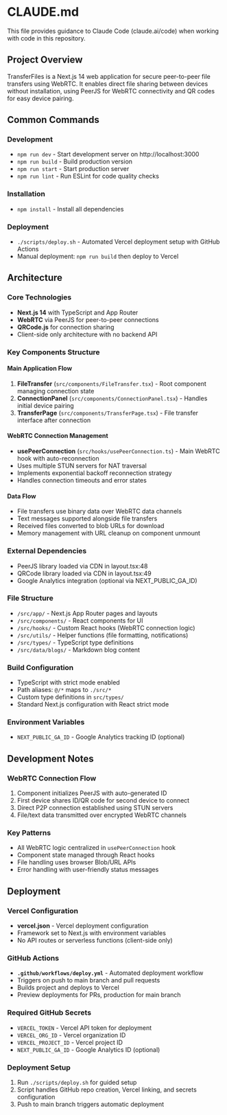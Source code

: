 # CLAUDE.md

This file provides guidance to Claude Code (claude.ai/code) when working with code in this repository.

## Project Overview

TransferFiles is a Next.js 14 web application for secure peer-to-peer file transfers using WebRTC. It enables direct file sharing between devices without installation, using PeerJS for WebRTC connectivity and QR codes for easy device pairing.

## Common Commands

### Development
- `npm run dev` - Start development server on http://localhost:3000
- `npm run build` - Build production version
- `npm run start` - Start production server
- `npm run lint` - Run ESLint for code quality checks

### Installation
- `npm install` - Install all dependencies

### Deployment
- `./scripts/deploy.sh` - Automated Vercel deployment setup with GitHub Actions
- Manual deployment: `npm run build` then deploy to Vercel

## Architecture

### Core Technologies
- **Next.js 14** with TypeScript and App Router
- **WebRTC** via PeerJS for peer-to-peer connections  
- **QRCode.js** for connection sharing
- Client-side only architecture with no backend API

### Key Components Structure

#### Main Application Flow
1. **FileTransfer** (`src/components/FileTransfer.tsx`) - Root component managing connection state
2. **ConnectionPanel** (`src/components/ConnectionPanel.tsx`) - Handles initial device pairing
3. **TransferPage** (`src/components/TransferPage.tsx`) - File transfer interface after connection

#### WebRTC Connection Management
- **usePeerConnection** (`src/hooks/usePeerConnection.ts`) - Main WebRTC hook with auto-reconnection
- Uses multiple STUN servers for NAT traversal
- Implements exponential backoff reconnection strategy
- Handles connection timeouts and error states

#### Data Flow
- File transfers use binary data over WebRTC data channels
- Text messages supported alongside file transfers
- Received files converted to blob URLs for download
- Memory management with URL cleanup on component unmount

### External Dependencies
- PeerJS library loaded via CDN in layout.tsx:48
- QRCode library loaded via CDN in layout.tsx:49
- Google Analytics integration (optional via NEXT_PUBLIC_GA_ID)

### File Structure
- `/src/app/` - Next.js App Router pages and layouts
- `/src/components/` - React components for UI
- `/src/hooks/` - Custom React hooks (WebRTC connection logic)
- `/src/utils/` - Helper functions (file formatting, notifications)
- `/src/types/` - TypeScript type definitions
- `/src/data/blogs/` - Markdown blog content

### Build Configuration
- TypeScript with strict mode enabled
- Path aliases: `@/*` maps to `./src/*`
- Custom type definitions in `src/types/`
- Standard Next.js configuration with React strict mode

### Environment Variables
- `NEXT_PUBLIC_GA_ID` - Google Analytics tracking ID (optional)

## Development Notes

### WebRTC Connection Flow
1. Component initializes PeerJS with auto-generated ID
2. First device shares ID/QR code for second device to connect
3. Direct P2P connection established using STUN servers
4. File/text data transmitted over encrypted WebRTC channels

### Key Patterns
- All WebRTC logic centralized in `usePeerConnection` hook
- Component state managed through React hooks
- File handling uses browser Blob/URL APIs
- Error handling with user-friendly status messages

## Deployment

### Vercel Configuration
- **vercel.json** - Vercel deployment configuration
- Framework set to Next.js with environment variables
- No API routes or serverless functions (client-side only)

### GitHub Actions
- **`.github/workflows/deploy.yml`** - Automated deployment workflow
- Triggers on push to main branch and pull requests  
- Builds project and deploys to Vercel
- Preview deployments for PRs, production for main branch

### Required GitHub Secrets
- `VERCEL_TOKEN` - Vercel API token for deployment
- `VERCEL_ORG_ID` - Vercel organization ID
- `VERCEL_PROJECT_ID` - Vercel project ID  
- `NEXT_PUBLIC_GA_ID` - Google Analytics ID (optional)

### Deployment Setup
1. Run `./scripts/deploy.sh` for guided setup
2. Script handles GitHub repo creation, Vercel linking, and secrets configuration
3. Push to main branch triggers automatic deployment